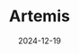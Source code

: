 ---
title: Artemis
description: Artemis is a calm web reader for following your favorite websites at a slower pace, updating only once per day. Built by <a href="https://jamesg.blog/" target="blank">James</a>.
url: https://artemis.jamesg.blog/
date: 2024-12-19
rss: true
---
